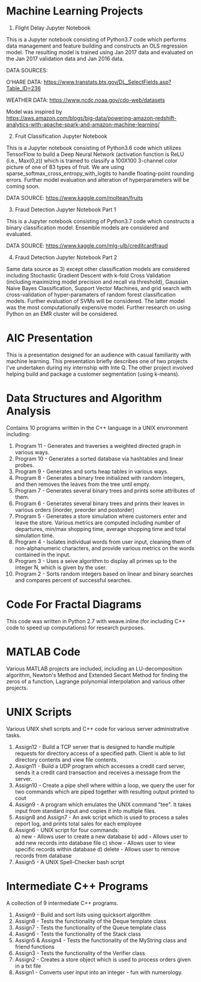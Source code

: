 # Machine Learning Projects


1) Flight Delay Jupyter Notebook

This is a Jupyter notebook consisting of Python3.7 code which performs data management and feature building and constructs an OLS regression model.  The resulting model is trained using Jan 2017 data and evaluated on the Jan 2017 validation data and Jan 2016 data. 

DATA SOURCES:

O'HARE DATA:
https://www.transtats.bts.gov/DL_SelectFields.asp?Table_ID=236

WEATHER DATA:
https://www.ncdc.noaa.gov/cdo-web/datasets

Model was inspired by  
https://aws.amazon.com/blogs/big-data/powering-amazon-redshift-analytics-with-apache-spark-and-amazon-machine-learning/

2) Fruit Classification Jupyter Notebook

This is a Jupyter notebook consisting of Python3.6 code which utilizes TensorFlow to build a Deep Neural Network (activation function is ReLU (i.e., Max(0,z)) which is trained to classify a 100X100 3-channel color picture of one of 83 types of fruit.  We are using sparse_softmax_cross_entropy_with_logits to handle floating-point rounding errors.  Further model evaluation and alteration of hyperparameters will be coming soon.  

DATA SOURCE: https://www.kaggle.com/moltean/fruits

3) Fraud Detection Jupyter Notebook Part 1

This is a Jupyter notebook consisting of Python3.7 code which constructs a binary classification model.  Ensemble models are considered and evaluated.

DATA SOURCE: https://www.kaggle.com/mlg-ulb/creditcardfraud

4) Fraud Detection Jupyter Notebook Part 2

Same data source as 3) except other classification models are considered including Stochastic Gradient Descent with k-fold Cross Validation (including maximizing model precision and recall via threshold), Gaussian Naive Bayes Classification, Support Vector Machines, and grid search with cross-validation of hyper-paramaters of random forest classification models.  Further evaluation of SVMs will be considered.  The latter model was the most computationally expensive model.  Further research on using Python on an EMR cluster will be considered.  

# AIC Presentation

This is a presentation designed for an audience with casual familiarity with machine learning.  This presentation briefly describes one of two projects I've undertaken during my internship with Inte Q.  The other project involved helping build and package a customer segmentation (using k-means).

# Data Structures and Algorithm Analysis

Contains 10 programs written in the C++ language in a UNIX environment including:
1) Program 11 - Generates and traverses a weighted directed graph in various ways.
2) Program 10 - Generates a sorted database via hashtables and linear probes.
3) Program 9  - Generates and sorts heap tables in various ways.
4) Program 8  - Generates a binary tree initialized with random integers, and then removes the leaves from the tree until empty.
5) Program 7  - Generates several binary trees and prints some attributes of them.
6) Program 6  - Generates several binary trees and prints their leaves in various orders (inorder, preorder and postorder)
7) Program 5  - Generates a store simulation where customers enter and leave the store.  Various metrics are computed including number of departures, min/max shopping time, average shopping time and total simulation time.  
8) Program 4  - Isolates individual words from user input, cleaning them of non-alphanumeric characters, 
and provide various metrics on the words contained in the input.  
9) Program 3  - Uses a seive algorithm to display all primes up to the integer N, which is given by the user.
10) Program 2 - Sorts random integers based on linear and binary searches and compares percent of successful searches.

# Code For Fractal Diagrams

This code was written in Python 2.7 with weave.inline (for including C++ code to speed up computations) for research purposes.  

# MATLAB Code

Various MATLAB projects are included, including an LU-decomposition algorithm, Newton's Method and Extended Secant Method for finding the zeros of a function, Lagrange polynomial interpolation and various other projects.  

# UNIX Scripts

Various UNIX shell scripts and C++ code for various server administrative tasks.

1) Assign12 - Build a TCP server that is designed to handle multiple requests for directory access of a specified path.  Client is able to list directory contents and view file contents.
2) Assign11 - Build a UDP program which accesses a credit card server, sends it a credit card transaction and receives a message from the server.
3) Assign10 - Create a pipe shell where within a loop, we query the user for two commands which are piped together with resulting output printed to cout
4) Assign9  - A program which emulates the UNIX command "tee".  It takes input from standard input and copies it into multiple files.
5) Assign8 and Assign7  - An awk script which is used to process a sales report log, and prints total sales for each employee
6) Assign6 - UNIX script for four commands:  
  a) new -    Allows user to create a new database
  b) add -    Allows user to add new records into database file
  c) show -   Allows user to view specific records within database
  d) delete - Allows user to remove records from database
7) Assign5 - A UNIX Spell-Checker bash script


# Intermediate C++ Programs

A collection of 9 intermediate C++ programs.

1) Assign9 - Build and sort lists using quicksort algorithm
2) Assign8 - Tests the functionality of the Deque template class
3) Assign7 - Tests the functionality of the Queue template class
4) Assign6 - Tests the functionality of the Stack class
5) Assign5 & Assign4 - Tests the functionality of the MyString class and friend functions
6) Assign3 - Tests the functionality of the Verifier class
7) Assign2 - Creates a store object which is used to process orders given in a txt file
8) Assign1 - Converts user input into an integer - fun with numerology.  
